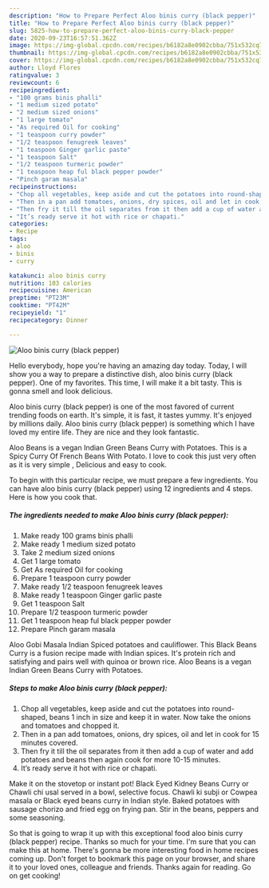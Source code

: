 ```yaml
---
description: "How to Prepare Perfect Aloo binis curry (black pepper)"
title: "How to Prepare Perfect Aloo binis curry (black pepper)"
slug: 5825-how-to-prepare-perfect-aloo-binis-curry-black-pepper
date: 2020-09-23T16:57:51.362Z
image: https://img-global.cpcdn.com/recipes/b6182a8e0902cbba/751x532cq70/aloo-binis-curry-black-pepper-recipe-main-photo.jpg
thumbnail: https://img-global.cpcdn.com/recipes/b6182a8e0902cbba/751x532cq70/aloo-binis-curry-black-pepper-recipe-main-photo.jpg
cover: https://img-global.cpcdn.com/recipes/b6182a8e0902cbba/751x532cq70/aloo-binis-curry-black-pepper-recipe-main-photo.jpg
author: Lloyd Flores
ratingvalue: 3
reviewcount: 6
recipeingredient:
- "100 grams binis phalli"
- "1 medium sized potato"
- "2 medium sized onions"
- "1 large tomato"
- "As required Oil for cooking"
- "1 teaspoon curry powder"
- "1/2 teaspoon fenugreek leaves"
- "1 teaspoon Ginger garlic paste"
- "1 teaspoon Salt"
- "1/2 teaspoon turmeric powder"
- "1 teaspoon heap ful black pepper powder"
- "Pinch garam masala"
recipeinstructions:
- "Chop all vegetables, keep aside and cut the potatoes into round-shaped, beans 1 inch in size and keep it in water. Now take the onions and tomatoes and chopped it."
- "Then in a pan add tomatoes, onions, dry spices, oil and let in cook for 15 minutes covered."
- "Then fry it till the oil separates from it then add a cup of water and add potatoes and beans then again cook for more 10-15 minutes."
- "It’s ready serve it hot with rice or chapati."
categories:
- Recipe
tags:
- aloo
- binis
- curry

katakunci: aloo binis curry 
nutrition: 103 calories
recipecuisine: American
preptime: "PT23M"
cooktime: "PT42M"
recipeyield: "1"
recipecategory: Dinner

---
```



![Aloo binis curry (black pepper)](https://img-global.cpcdn.com/recipes/b6182a8e0902cbba/751x532cq70/aloo-binis-curry-black-pepper-recipe-main-photo.jpg)

Hello everybody, hope you're having an amazing day today. Today, I will show you a way to prepare a distinctive dish, aloo binis curry (black pepper). One of my favorites. This time, I will make it a bit tasty. This is gonna smell and look delicious.

Aloo binis curry (black pepper) is one of the most favored of current trending foods on earth. It's simple, it is fast, it tastes yummy. It's enjoyed by millions daily. Aloo binis curry (black pepper) is something which I have loved my entire life. They are nice and they look fantastic.

Aloo Beans is a vegan Indian Green Beans Curry with Potatoes. This is a Spicy Curry Of French Beans With Potato. I love to cook this just very often as it is very simple , Delicious and easy to cook.


To begin with this particular recipe, we must prepare a few ingredients. You can have aloo binis curry (black pepper) using 12 ingredients and 4 steps. Here is how you cook that.

<!--inarticleads1-->

##### The ingredients needed to make Aloo binis curry (black pepper):

1. Make ready 100 grams binis phalli
1. Make ready 1 medium sized potato
1. Take 2 medium sized onions
1. Get 1 large tomato
1. Get As required Oil for cooking
1. Prepare 1 teaspoon curry powder
1. Make ready 1/2 teaspoon fenugreek leaves
1. Make ready 1 teaspoon Ginger garlic paste
1. Get 1 teaspoon Salt
1. Prepare 1/2 teaspoon turmeric powder
1. Get 1 teaspoon heap ful black pepper powder
1. Prepare Pinch garam masala


Aloo Gobi Masala Indian Spiced potatoes and cauliflower. This Black Beans Curry is a fusion recipe made with Indian spices. It&#39;s protein rich and satisfying and pairs well with quinoa or brown rice. Aloo Beans is a vegan Indian Green Beans Curry with Potatoes. 

<!--inarticleads2-->

##### Steps to make Aloo binis curry (black pepper):

1. Chop all vegetables, keep aside and cut the potatoes into round-shaped, beans 1 inch in size and keep it in water. Now take the onions and tomatoes and chopped it.
1. Then in a pan add tomatoes, onions, dry spices, oil and let in cook for 15 minutes covered.
1. Then fry it till the oil separates from it then add a cup of water and add potatoes and beans then again cook for more 10-15 minutes.
1. It’s ready serve it hot with rice or chapati.


Make it on the stovetop or instant pot! Black Eyed Kidney Beans Curry or Chawli chi usal served in a bowl, selective focus. Chawli ki subji or Cowpea masala or Black eyed beans curry in Indian style. Baked potatoes with sausage chorizo and fried egg on frying pan. Stir in the beans, peppers and some seasoning. 

So that is going to wrap it up with this exceptional food aloo binis curry (black pepper) recipe. Thanks so much for your time. I'm sure that you can make this at home. There's gonna be more interesting food in home recipes coming up. Don't forget to bookmark this page on your browser, and share it to your loved ones, colleague and friends. Thanks again for reading. Go on get cooking!
